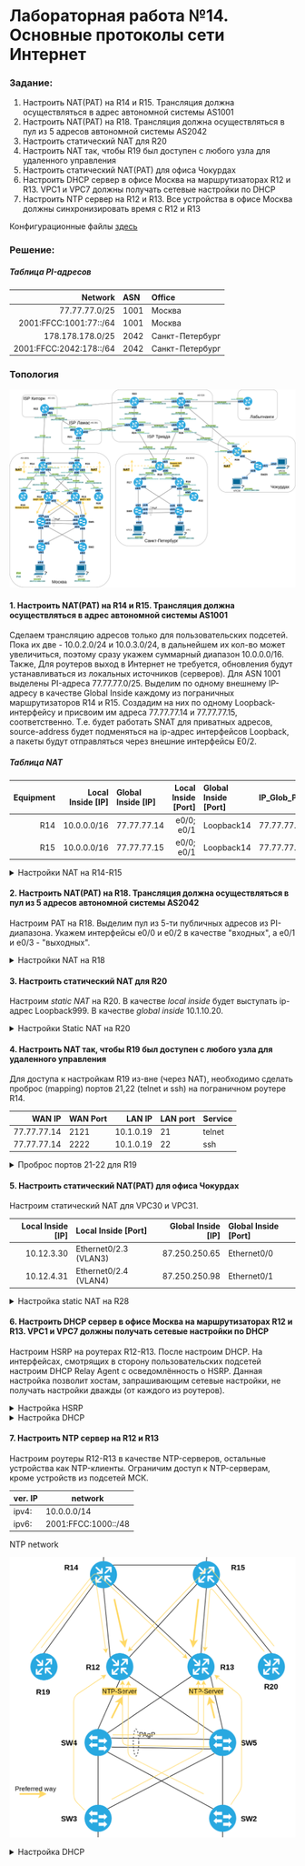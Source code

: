 # Лабораторная работа №14. Основные протоколы сети Интернет

### Задание:

1. Настроить NAT(PAT) на R14 и R15. Трансляция должна осуществляться в адрес автономной системы AS1001
2. Настроить NAT(PAT) на R18. Трансляция должна осуществляться в пул из 5 адресов автономной системы AS2042
3. Настроить статический NAT для R20
4. Настроить NAT так, чтобы R19 был доступен с любого узла для удаленного управления
5. Настроить статический NAT(PAT) для офиса Чокурдах
6. Настроить DHCP сервер в офисе Москва на маршрутизаторах R12 и R13. VPC1 и VPC7 должны получать сетевые настройки по DHCP
7. Настроить NTP сервер на R12 и R13. Все устройства в офисе Москва должны синхронизировать время с R12 и R13

Конфигурационные файлы [здесь](config/)

### Решение:

##### Таблица PI-адресов

| Network    | ASN  | Office          |
|-------:|:----|:--------|
| 77.77.77.0/25 | 1001 | Москва |
| 2001:FFCC:1001:77::/64 | 1001 | Москва |
| 178.178.178.0/25 | 2042 | Санкт-Петербург |
| 2001:FFCC:2042:178::/64 | 2042 | Санкт-Петербург |


### Топология

![network](network.png)

#### 1. Настроить NAT(PAT) на R14 и R15. Трансляция должна осуществляться в адрес автономной системы AS1001

Сделаем трансляцию адресов только для пользовательских подсетей. Пока их две - 10.0.2.0/24 и 10.0.3.0/24, в дальнейшем их кол-во может увеличиться, поэтому сразу укажем суммарный диапазон 10.0.0.0/16. Также, Для роутеров выход в Интернет не требуется, обновления будут устанавливаться из локальных источников (серверов).
Для ASN 1001 выделены PI-адреса 77.77.77.0/25. Выделим по одному внешнему IP-адресу в качестве Global Inside каждому из пограничных маршрутизаторов R14 и R15. Создадим на них по одному Loopback-интерфейсу и присвоим им адреса 77.77.77.14 и 77.77.77.15, соответственно. Т.е. будет работать SNAT для приватных адресов, source-address будет подменяться на ip-адрес интерфейсов Loopback, а пакеты будут отправляться через внешние интерфейсы E0/2.

##### Таблица NAT

| Equipment | Local Inside [IP] | Global Inside [IP] | Local Inside [Port] | Global Inside [Port] | IP_Glob_Pool |
|-------:|----:|:--------|-------:|:----|:--------|
| R14 | 10.0.0.0/16 | 77.77.77.14 | e0/0; e0/1 | Loopback14 | 77.77.77.14/32 |
| R15 | 10.0.0.0/16 | 77.77.77.15 | e0/0; e0/1 | Loopback14 | 77.77.77.15/32 |


<details>
 <summary>Настройки NAT на R14-R15</summary>

``` bash
#################
#  NAT R14      #
#################

int Loopback14
 ip address 77.77.77.14 mask 255.255.255.128
!
interface Ethernet0/2
 ip nat outside
!
interface Ethernet0/0
 ip nat inside
!
interface Ethernet0/1
 ip nat inside
!
! настроим PAT c перегрузкой через интерфейс Ethernet0/2
ip nat inside source list 14 interface Loopback14 overload
!
access-list 14 permit 10.0.0.0 0.0.255.255


#################
#  NAT R15      #
#################

int Loopback15
 ip address 77.77.77.15 mask 255.255.255.128
!
interface Ethernet0/2
 ip nat outside
!
interface Ethernet0/0
 ip nat inside
!
interface Ethernet0/1
 ip nat inside
!
! настроим PAT c перегрузкой через интерфейс interface Ethernet0/2
ip nat inside source list 15 interface Loopback15 overload

access-list 15 permit 10.0.0.0 0.0.255.255



```
</details>


#### 2. Настроить NAT(PAT) на R18. Трансляция должна осуществляться в пул из 5 адресов автономной системы AS2042

Настроим PAT на R18. Выделим пул из 5-ти публичных адресов из PI-диапазона. Укажем интерфейсы e0/0 и e0/2 в качестве "входных", а e0/1 и e0/3 - "выходных".

<details>
 <summary>Настройки NAT на R18</summary>

``` bash
#################
#  NAT R18      #
#################

! Выделим пул из 5-ти публичных адресов из PI-диапазона ASN 2042
ip nat pool NAT_POOL_R18 178.178.178.120 178.178.178.125 mask 255.255.255.128
!
interface Ethernet0/0
 ip nat inside
!
interface Ethernet0/1
 ip nat inside
! 
interface Ethernet0/2
 ip nat outside
!
interface Ethernet0/3
 ip nat outside
!
! настроим PAT c перегрузкой
ip nat inside source list 18 pool NAT_POOL_R18 overload
!
access-list 18 permit 10.10.2.0 0.0.0.255
access-list 18 permit 10.10.3.0 0.0.0.255

```
</details>

#### 3. Настроить статический NAT для R20

Настроим _static NAT_ на R20. В качестве _local inside_ будет выступать ip-адрес Loopback999. В качестве _global inside_ 10.1.10.20.

<details>
 <summary>Настройки Static NAT на R20</summary>

``` bash
###################
# Static NAT R20  #
###################

! настроим статический NAT 172.16.0.20 -> 10.1.10.20
ip nat inside source static 172.16.0.20 10.1.10.20
!
interface Ethernet0/0
 ip nat outside
!
interface Loopback999
 ip nat inside

```
</details>


#### 4. Настроить NAT так, чтобы R19 был доступен с любого узла для удаленного управления

Для доступа к настройкам R19 из-вне (через NAT), необходимо сделать проброс (mapping) портов 21,22 (telnet и ssh) на пограничном роутере R14.

| WAN IP | WAN Port | LAN IP | LAN port | Service |
|-------:|:---------|-------:|:---------|---------|
| 77.77.77.14 | 2121 | 10.1.0.19 | 21 | telnet |
| 77.77.77.14 | 2222 | 10.1.0.19 | 22 | ssh |

<details>
 <summary>Проброс портов 21-22 для R19</summary>

``` bash
###################
# Настройка  R14  #
###################

interface Ethernet0/0
 ip nat inside
 
interface Ethernet0/2
 ip nat outside

ip nat inside source static tcp 10.1.0.19 21 77.77.77.14 2121
ip nat inside source static tcp 10.1.0.19 22 77.77.77.14 2222


```
</details>

#### 5. Настроить статический NAT(PAT) для офиса Чокурдах

Настроим статический NAT для VPC30 и VPC31.

| Local Inside [IP] | Local Inside [Port] | Global Inside [IP] | Global Inside [Port] |
|-------:|:----|--------:|:-------|
| 10.12.3.30 | Ethernet0/2.3 (VLAN3) | 87.250.250.65 | Ethernet0/0 |
| 10.12.4.31 | Ethernet0/2.4 (VLAN4) | 87.250.250.98 | Ethernet0/1 |

<details>
 <summary>Настройка static NAT на R28</summary>

``` bash
###################
# Настройка  R28  #
###################


ip nat inside source static 10.12.3.30 87.250.250.65
ip nat inside source static 10.12.4.31 87.250.250.98
!
interface Ethernet0/0
 ip nat outside
!
 interface Ethernet0/1
 ip nat outside
!
interface Ethernet0/2.3
 ip nat inside
!
interface Ethernet0/2.4
 ip nat inside

```
</details>


#### 6. Настроить DHCP сервер в офисе Москва на маршрутизаторах R12 и R13. VPC1 и VPC7 должны получать сетевые настройки по DHCP

Настроим HSRP на роутерах R12-R13. После настроим DHCP. На интерфейсах, смотрящих в сторону пользовательских подсетей настроим DHCP Relay Agent с осведомлённость о HSRP. Данная настройка позволит хостам, запрашивающим сетевые настройки, не получать настройки дважды (от каждого из роутеров).


<details>
 <summary>Настройка HSRP</summary>

``` bash
###################
# Настройка  R12  #
###################

conf t
service dhcp

int e0/0
ip address 10.0.2.2 255.255.255.0
ip helper-address 10.0.2.1 redundancy HSRP
standby 1 name HSRP
standby 1 ip 10.0.2.1
standby 1 priority 100
standby 1 preempt

#ipv6 
standby version 2
standby 2 ipv6 autoconfig
standby 2 preempt
standby 2 priority 110


int e0/1
ip address 10.0.3.2 255.255.255.0
ip helper-address 10.0.3.1 redundancy HSRP
standby 1 name HSRP
standby 1 ip 10.0.3.1
standby 1 priority 150
standby 1 preempt

#ipv6 
standby version 2
standby 2 ipv6 autoconfig
standby 2 priority 90

###################
# Настройка  R13  #
###################

conf t
service dhcp

int e0/0
ip address 10.0.2.4 255.255.255.0
ip helper-address 10.0.2.1 redundancy HSRP
standby 1 name HSRP
standby 1 ip 10.0.2.1
standby 1 priority 100
standby 1 preempt
#ipv6 
standby version 2
standby 2 ipv6 autoconfig
standby 2 preempt
standby 2 priority 110


int e0/1
ip address 10.0.3.4 255.255.255.0
ip helper-address 10.0.3.1 redundancy HSRP
standby 1 name HSRP
standby 1 ip 10.0.3.1
standby 1 priority 150
standby 1 preempt
#ipv6
standby version 2
standby 2 ipv6 autoconfig
standby 2 priority 90

```
</details>

<details>
 <summary>Настройка DHCP</summary>

``` bash
###################
# Настройка  R12  #
###################

conf t
service dhcp
ip dhcp excluded-address 10.0.2.1 10.0.2.50
ip dhcp excluded-address 10.0.3.1 10.0.3.50
ip dhcp excluded-address 10.0.2.1 10.0.2.254
ip dhcp excluded-address 10.0.3.1 10.0.3.254

ip dhcp pool POOL-VLAN2
 network 10.0.2.0 255.255.255.0
 default-router 10.0.2.1

ip dhcp pool POOL-VLAN3
 network 10.0.3.0 255.255.255.0
 default-router 10.0.3.1

ipv6 unicast-routing

ipv6 dhcp pool IPV6-STATEFUL-2
address prefix 2001:FFCC:1000:2::/64

ipv6 dhcp pool IPV6-STATEFUL-3
address prefix 2001:FFCC:1000:3::/64

int e0/0
ipv6 dhcp server IPV6-STATEFUL-2
ipv6 nd managed-config-flag

int e0/1
ipv6 dhcp server IPV6-STATEFUL-3
ipv6 nd managed-config-flag


###################
# Настройка  R13  #
###################

conf t

ip dhcp excluded-address 10.0.2.1 10.0.2.50
ip dhcp excluded-address 10.0.3.1 10.0.3.50
ip dhcp excluded-address 10.0.2.1 10.0.2.254
ip dhcp excluded-address 10.0.3.1 10.0.3.254

ip dhcp pool POOL-VLAN2
 network 10.0.2.0 255.255.255.0
 default-router 10.0.2.1

ip dhcp pool POOL-VLAN3
 network 10.0.3.0 255.255.255.0
 default-router 10.0.3.1

ipv6 unicast-routing

ipv6 dhcp pool IPV6-STATEFUL-2
address prefix 2001:FFCC:1000:2::/64


ipv6 dhcp pool IPV6-STATEFUL-3
address prefix 2001:FFCC:1000:3::/64

int e0/0
ipv6 dhcp server IPV6-STATEFUL-2
ipv6 nd managed-config-flag

int e0/1
ipv6 dhcp server IPV6-STATEFUL-3
ipv6 nd managed-config-flag

```
</details>


#### 7. Настроить NTP сервер на R12 и R13

Настроим роутеры R12-R13 в качестве NTP-серверов, остальные устройства как NTP-клиенты.
Ограничим доступ к NTP-серверам, кроме устройств из подсетей МСК.

| ver. IP | network | 
|---|--- |
| ipv4: | 10.0.0.0/14 |
| ipv6: | 2001:FFCC:1000::/48 |

NTP network

![ntp_network](ntp_network.png)

<details>
 <summary>Настройка DHCP</summary>

``` bash
###################
# Настройка  R12  #
###################

conf t


```
</details>

